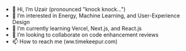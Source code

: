 - 👋 Hi, I’m Uzair (pronounced "knock knock...")
- 👀 I’m interested in Energy, Machine Learning, and User-Experience Design
- 🌱 I’m currently learning Vercel, Next.js, and React.js
- 💞️ I’m looking to collaborate on code enhancement reviews
- 📫 How to reach me (ww.timekeepur.com)

<!---
uzhussain/uzhussain is a ✨ special ✨ repository because its `README.md` (this file) appears on your GitHub profile.
You can click the Preview link to take a look at your changes.
--->
